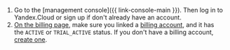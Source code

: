 1. Go to the [management console]({{ link-console-main }}). Then log in to Yandex.Cloud or sign up if don't already have an account.
1. [On the billing page](https://console.cloud.yandex.ru/billing), make sure you linked a [billing account](../../billing/concepts/billing-account.md), and it has the `ACTIVE` or `TRIAL_ACTIVE` status. If you don't have a billing account, [create one](../../billing/quickstart/index.md#create_billing_account).

